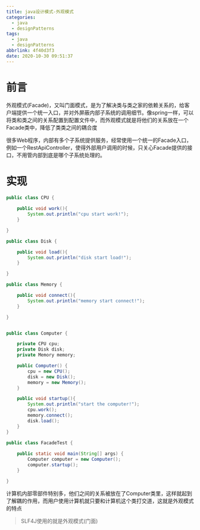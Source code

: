 ```yaml
---
title: java设计模式-外观模式
categories:
  - java
  - designPatterns
tags:
  - java
  - designPatterns
abbrlink: 4f40d3f3
date: 2020-10-30 09:51:37
---
```


# 前言

外观模式(Facade)，又叫门面模式，是为了解决类与类之家的依赖关系的，给客户端提供一个统一入口，并对外屏蔽内部子系统的调用细节。像spring一样，可以将类和类之间的关系配置到配置文件中，而外观模式就是将他们的关系放在一个Facade类中，降低了类类之间的耦合度

很多Web程序，内部有多个子系统提供服务，经常使用一个统一的Facade入口，例如一个RestApiController，使得外部用户调用的时候，只关心Facade提供的接口，不用管内部到底是哪个子系统处理的。

 <!-- more -->

# 实现

```java
public class CPU {
    
    public void work(){
        System.out.println("cpu start work!");
    }

}

public class Disk {

    public void load(){
        System.out.println("disk start load!");
    }

}

public class Memory {

    public void connect(){
        System.out.println("memory start connect!");
    }

}


public class Computer {

    private CPU cpu;
    private Disk disk;
    private Memory memory;

    public Computer() {
        cpu = new CPU();
        disk = new Disk();
        memory = new Memory();
    }

    public void startup(){
        System.out.println("start the computer!");
        cpu.work();
        memory.connect();
        disk.load();
    }
}

public class FacadeTest {
    
    public static void main(String[] args) {
        Computer computer = new Computer();
        computer.startup();
    }

}

```

计算机内部零部件特别多，他们之间的关系被放在了Computer类里，这样就起到了解耦的作用，而用户使用计算机就只要和计算机这个类打交道，这就是外观模式的特点

> SLF4J使用的就是外观模式(门面)